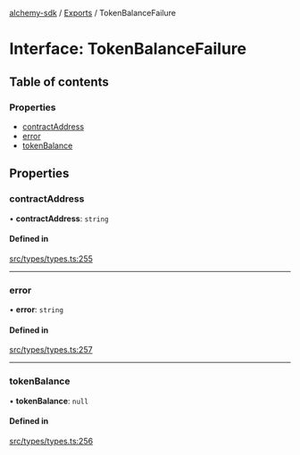 [alchemy-sdk](../README.md) / [Exports](../modules.md) / TokenBalanceFailure

# Interface: TokenBalanceFailure

## Table of contents

### Properties

- [contractAddress](TokenBalanceFailure.md#contractaddress)
- [error](TokenBalanceFailure.md#error)
- [tokenBalance](TokenBalanceFailure.md#tokenbalance)

## Properties

### contractAddress

• **contractAddress**: `string`

#### Defined in

[src/types/types.ts:255](https://github.com/alchemyplatform/alchemy-sdk-js/blob/8f119ad1/src/types/types.ts#L255)

___

### error

• **error**: `string`

#### Defined in

[src/types/types.ts:257](https://github.com/alchemyplatform/alchemy-sdk-js/blob/8f119ad1/src/types/types.ts#L257)

___

### tokenBalance

• **tokenBalance**: ``null``

#### Defined in

[src/types/types.ts:256](https://github.com/alchemyplatform/alchemy-sdk-js/blob/8f119ad1/src/types/types.ts#L256)
